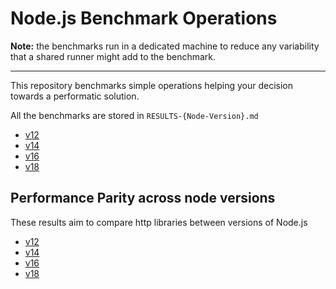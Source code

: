 # Node.js Benchmark Operations

**Note:** the benchmarks run in a dedicated machine to reduce any variability that a shared runner might add to the benchmark.

---

This repository benchmarks simple operations helping your decision towards a performatic solution.

All the benchmarks are stored in `RESULTS-{Node-Version}.md`

- [v12](./RESULTS-v12.md)
- [v14](./RESULTS-v14.md)
- [v16](./RESULTS-v16.md)
- [v18](./RESULTS-v18.md)

## Performance Parity across node versions

These results aim to compare http libraries between versions of Node.js

- [v12](./RESULTS-HTTP-v12.md)
- [v14](./RESULTS-HTTP-v14.md)
- [v16](./RESULTS-HTTP-v16.md)
- [v18](./RESULTS-HTTP-v18.md)
